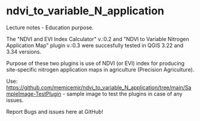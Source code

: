 # ndvi_to_variable_N_application
Lecture notes - Education purpose.

The "NDVI and EVI Index Calculator" v.:0.2 and "NDVI to Variable Nitrogen Application Map" plugin v.:0.3 were succesfully tested in QGIS 3.22 and 3.34 versions.

Purpose of these two plugins is use of NDVI (or EVI) index for producing site-specific nitrogen application maps in agriculture (Precision Agriculture). 

Use: https://github.com/memicemir/ndvi_to_variable_N_application/tree/main/SampleImage-TestPlugin - sample image to test the plugins in case of any issues.

Report Bugs and issues here at GitHub!
